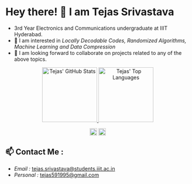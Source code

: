 
# Hey there! 👋 I am Tejas Srivastava
- 3rd Year Electronics and Communications undergraduate at IIIT Hyderabad.
- 🔭 I am interested in *Locally Decodable Codes, Randomized Algorithms, Machine Learning and Data Compression*
- 👯 I am looking forward to collaborate on projects related to any of the above topics.


<p align="center">
  <a target="_blank" href="https://github.com/MrTejas">
    <img height="150em" src="https://github-readme-stats.vercel.app/api?username=MrTejas&show_icons=true&include_all_commits=true&count_private=true&hide_border=true&theme=blueberry" alt="Tejas' GitHub Stats" />
    <img height="150em" src="https://github-readme-stats.vercel.app/api/top-langs/?username=MrTejas&layout=compact&hide_border=true&theme=blueberry" alt="Tejas' Top Languages" />
  </a>
</p>


<p align="center">
<a href=https://www.linkedin.com/in/tejas-srivastava-1675ba247/><img align="center" src=https://cdn.jsdelivr.net/npm/simple-icons@3.0.1/icons/linkedin.svg alt="Varul Srivastava" height="20" width="20" /></a>
<a href=https://www.facebook.com/profile.php?id=100074093267607&mibextid=ZbWKwL target="blank"><img align="center" src=https://cdn.jsdelivr.net/npm/simple-icons@3.0.1/icons/facebook.svg alt="Tejas Srivastava" height="20" width="20" /></a>

## 📫 Contact Me :    

* *Email :* tejas.srivastava@students.iiit.ac.in
* *Personal :* tejas591995@gmail.com


